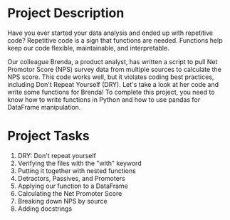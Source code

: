 # Project Description
  Have you ever started your data analysis and ended up with repetitive code?
  Repetitive code is a sign that functions are needed. Functions help keep our code flexible, maintainable, and interpretable.

  Our colleague Brenda, a product analyst, has written a script to pull Net Promotor Score (NPS) survey data from multiple sources to calculate the NPS score.
  This code works well, but it violates coding best practices, including Don't Repeat Yourself (DRY). 
  Let's take a look at her code and write some functions for Brenda! To complete this project, 
  you need to know how to write functions in Python and how to use pandas for DataFrame manipulation.

# Project Tasks
  1. DRY: Don't repeat yourself
  2. Verifying the files with the "with" keyword
  3. Putting it together with nested functions
  4. Detractors, Passives, and Promoters
  5. Applying our function to a DataFrame
  6. Calculating the Net Promoter Score
  7. Breaking down NPS by source
  8. Adding docstrings
